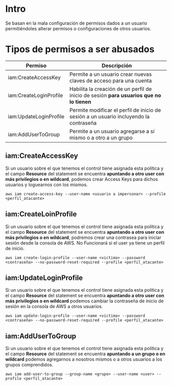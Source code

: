 # Intro

Se basan en la mala configuración de permisos dados a un usuario permitiéndoles alterar permisos o configuraciones de otros usuarios.

# Tipos de permisos a ser abusados

|Permiso | Descripción |
|----|---|
|iam:CreateAccessKey | Permite a un usuario crear nuevas claves de acceso para una cuenta |
|iam:CreateLoginProfile | Habilita la creación de un perfil de inicio de sesión **para usuarios que no lo tienen**|
|iam:UpdateLoginProfile | Permite modificar el perfil de inicio de sesión a un usuario incluyendo la contraseña |
|iam:AddUserToGroup| Permite a un usuario agregarse a sí mismo o a otro a un grupo |


## iam:CreateAccessKey

Si un usuario sobre el que tenemos el control tiene asignada esta política y el campo **Resource** del statement se encuentra **apuntando a otro user con más privilegios o en wildcard**, podemos crear Access Keys para dichos usuarios y loguearnos con los mismos.

    aws iam create-access-key --user-name <usuario a impersonar> --profile <perfil_atacante>

## iam:CreateLoinProfile

Si un usuario sobre el que tenemos el control tiene asignada esta política y el campo **Resource** del statement se encuentra **apuntando a otro user con más privilegios o en wildcard**, podremos crear una contrasea para iniciar sesión desde la consola de AWS. No Funcionará si el user ya tiene un perfil de inicio.

    aws iam create-login-profile --user-name <victima> --password <contraseña> --no-password-reset-required --profile <perfil_atacante>

## iam:UpdateLoginProfile

Si un usuario sobre el que tenemos el control tiene asignada esta política y el campo **Resource** del statement se encuentra **apuntando a otro user con más privilegios o en wildcard** podemos cambiar la contraseña de inicio de sesión en la consola de AWS a otros usuarios.

    aws iam update-login-profile --user-name <victima> --password <contraseña> --no-password-reset-required --profile <perfil_atacante>

## iam:AddUserToGroup

Si un usuario sobre el que tenemos el control tiene asignada esta política y el campo **Resource** del statement se encuentra **apuntando a un grupo o en wildcard** podemos agregarnos a nosotros mismos o a otros usuarios a los grupos comprendidos.

    aws iam add-user-to-group --group-name <grupo> --user-name <user> --profile <perfil_atacante>
